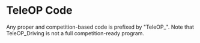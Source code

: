 # TeleOP Code
Any proper and competition-based code is prefixed by "TeleOP\_".
Note that TeleOP\_Driving is not a full competition-ready program.

